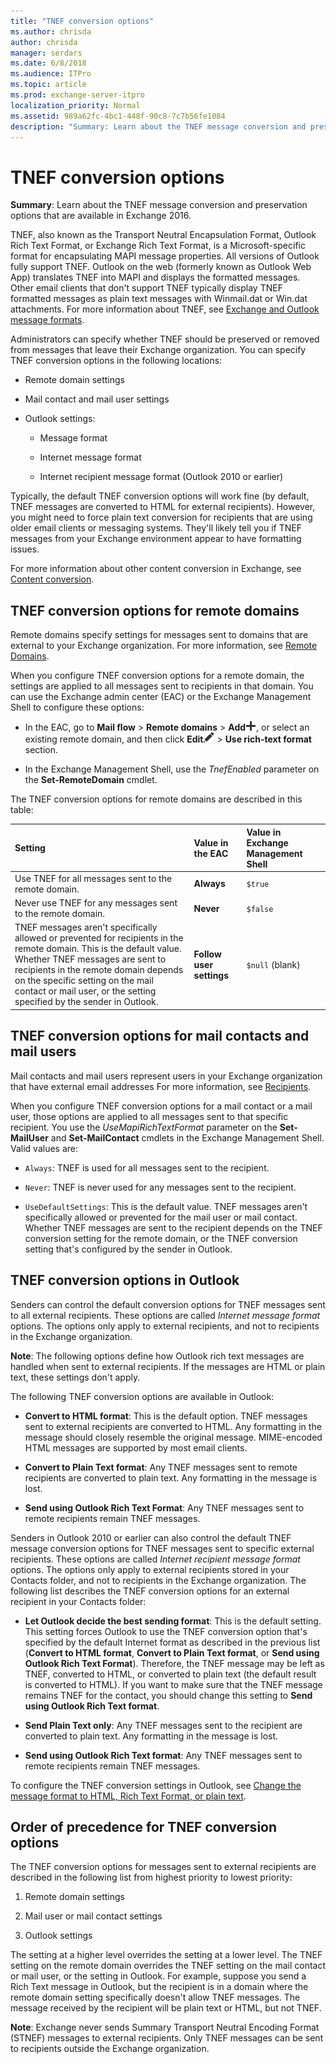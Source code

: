 ```yaml
---
title: "TNEF conversion options"
ms.author: chrisda
author: chrisda
manager: serdars
ms.date: 6/8/2018
ms.audience: ITPro
ms.topic: article
ms.prod: exchange-server-itpro
localization_priority: Normal
ms.assetid: 989a62fc-4bc1-448f-90c8-7c7b56fe1084
description: "Summary: Learn about the TNEF message conversion and preservation options that are available in Exchange 2016."
---
```


# TNEF conversion options

 **Summary**: Learn about the TNEF message conversion and preservation options that are available in Exchange 2016.
  
TNEF, also known as the Transport Neutral Encapsulation Format, Outlook Rich Text Format, or Exchange Rich Text Format, is a Microsoft-specific format for encapsulating MAPI message properties. All versions of Outlook fully support TNEF. Outlook on the web (formerly known as Outlook Web App) translates TNEF into MAPI and displays the formatted messages. Other email clients that don't support TNEF typically display TNEF formatted messages as plain text messages with Winmail.dat or Win.dat attachments. For more information about TNEF, see [Exchange and Outlook message formats](content-conversion.md#Exchange).
  
Administrators can specify whether TNEF should be preserved or removed from messages that leave their Exchange organization. You can specify TNEF conversion options in the following locations:
  
- Remote domain settings
    
- Mail contact and mail user settings
    
- Outlook settings:
    
  - Message format
    
  - Internet message format
    
  - Internet recipient message format (Outlook 2010 or earlier)
    
Typically, the default TNEF conversion options will work fine (by default, TNEF messages are converted to HTML for external recipients). However, you might need to force plain text conversion for recipients that are using older email clients or messaging systems. They'll likely tell you if TNEF messages from your Exchange environment appear to have formatting issues.
  
For more information about other content conversion in Exchange, see [Content conversion](content-conversion.md).
  
## TNEF conversion options for remote domains
<a name="RemoteDomains"> </a>

Remote domains specify settings for messages sent to domains that are external to your Exchange organization. For more information, see [Remote Domains](http://technet.microsoft.com/library/10fb7d62-4d78-40a3-82db-d62bcd27ba42.aspx).
  
When you configure TNEF conversion options for a remote domain, the settings are applied to all messages sent to recipients in that domain. You can use the Exchange admin center (EAC) or the Exchange Management Shell to configure these options:
  
- In the EAC, go to **Mail flow** \> **Remote domains** \> **Add**![Add icon](../../media/ITPro_EAC_AddIcon.png), or select an existing remote domain, and then click **Edit**![Edit icon](../../media/ITPro_EAC_EditIcon.png) \> **Use rich-text format** section. 
    
- In the Exchange Management Shell, use the _TnefEnabled_ parameter on the **Set-RemoteDomain** cmdlet. 
    
The TNEF conversion options for remote domains are described in this table:
  
|**Setting**|**Value in the EAC**|**Value in Exchange Management Shell**|
|:-----|:-----|:-----|
|Use TNEF for all messages sent to the remote domain.  <br/> |**Always** <br/> | `$true` <br/> |
|Never use TNEF for any messages sent to the remote domain.  <br/> |**Never** <br/> | `$false` <br/> |
|TNEF messages aren't specifically allowed or prevented for recipients in the remote domain. This is the default value.  <br/> Whether TNEF messages are sent to recipients in the remote domain depends on the specific setting on the mail contact or mail user, or the setting specified by the sender in Outlook.  <br/> |**Follow user settings** <br/> | `$null` (blank)  <br/> |
   
## TNEF conversion options for mail contacts and mail users
<a name="MailContacts"> </a>

Mail contacts and mail users represent users in your Exchange organization that have external email addresses For more information, see [Recipients](../../recipients/recipients.md).
  
When you configure TNEF conversion options for a mail contact or a mail user, those options are applied to all messages sent to that specific recipient. You use the _UseMapiRichTextFormat_ parameter on the **Set-MailUser** and **Set-MailContact** cmdlets in the Exchange Management Shell. Valid values are: 
  
- `Always`: TNEF is used for all messages sent to the recipient.
    
- `Never`: TNEF is never used for any messages sent to the recipient.
    
- `UseDefaultSettings`: This is the default value. TNEF messages aren't specifically allowed or prevented for the mail user or mail contact. Whether TNEF messages are sent to the recipient depends on the TNEF conversion setting for the remote domain, or the TNEF conversion setting that's configured by the sender in Outlook.
    
## TNEF conversion options in Outlook
<a name="Outlook"> </a>

Senders can control the default conversion options for TNEF messages sent to all external recipients. These options are called *Internet message format* options. The options only apply to external recipients, and not to recipients in the Exchange organization. 
  
 **Note**: The following options define how Outlook rich text messages are handled when sent to external recipients. If the messages are HTML or plain text, these settings don't apply.
  
The following TNEF conversion options are available in Outlook:
  
- **Convert to HTML format**: This is the default option. TNEF messages sent to external recipients are converted to HTML. Any formatting in the message should closely resemble the original message. MIME-encoded HTML messages are supported by most email clients.
    
- **Convert to Plain Text format**: Any TNEF messages sent to remote recipients are converted to plain text. Any formatting in the message is lost.
    
- **Send using Outlook Rich Text Format**: Any TNEF messages sent to remote recipients remain TNEF messages.
    
Senders in Outlook 2010 or earlier can also control the default TNEF message conversion options for TNEF messages sent to specific external recipients. These options are called *Internet recipient message format* options. The options only apply to external recipients stored in your Contacts folder, and not to recipients in the Exchange organization. The following list describes the TNEF conversion options for an external recipient in your Contacts folder: 
  
- **Let Outlook decide the best sending format**: This is the default setting. This setting forces Outlook to use the TNEF conversion option that's specified by the default Internet format as described in the previous list (**Convert to HTML format**, **Convert to Plain Text format**, or **Send using Outlook Rich Text Format**). Therefore, the TNEF message may be left as TNEF, converted to HTML, or converted to plain text (the default result is converted to HTML). If you want to make sure that the TNEF message remains TNEF for the contact, you should change this setting to **Send using Outlook Rich Text format**.
    
- **Send Plain Text only**: Any TNEF messages sent to the recipient are converted to plain text. Any formatting in the message is lost.
    
- **Send using Outlook Rich Text format**: Any TNEF messages sent to remote recipients remain TNEF messages.
    
To configure the TNEF conversion settings in Outlook, see [Change the message format to HTML, Rich Text Format, or plain text](https://go.microsoft.com/fwlink/p/?linkid=397890).
  
## Order of precedence for TNEF conversion options
<a name="Order"> </a>

The TNEF conversion options for messages sent to external recipients are described in the following list from highest priority to lowest priority:
  
1. Remote domain settings
    
2. Mail user or mail contact settings
    
3. Outlook settings
    
The setting at a higher level overrides the setting at a lower level. The TNEF setting on the remote domain overrides the TNEF setting on the mail contact or mail user, or the setting in Outlook. For example, suppose you send a Rich Text message in Outlook, but the recipient is in a domain where the remote domain setting specifically doesn't allow TNEF messages. The message received by the recipient will be plain text or HTML, but not TNEF.
  
 **Note**: Exchange never sends Summary Transport Neutral Encoding Format (STNEF) messages to external recipients. Only TNEF messages can be sent to recipients outside the Exchange organization.
  

